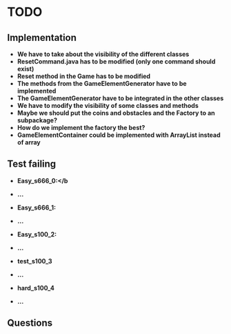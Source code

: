 # TODO
## Implementation
* <b> We have to take about the visibility of the different classes
* ResetCommand.java has to be modified (only one command should exist)
* Reset method in the Game has to be modified
* The methods from the GameElementGenerator have to be implemented 
* The GameElementGenerator have to be integrated in the other classes
* We have to modify the visibility of some classes and methods 
* Maybe we should put the coins and obstacles and the Factory to an subpackage?
* How do we implement the factory the best?
* GameElementContainer could be implemented with ArrayList instead of array

## Test failing
* <b>Easy_s666_0:</b
- ...
* <b>Easy_s666_1:</b>
- ...
* <b>Easy_s100_2:</b>
- ...
* <b>test_s100_3</b>
- ...
* <b>hard_s100_4</b>
- ...


## Questions


